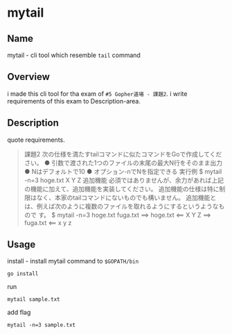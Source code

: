 mytail 
====
## Name
mytail - cli tool which resemble `tail` command

## Overview
i made this cli tool for tha exam of `#5 Gopher道場 - 課題2`.
i write requirements of this exam to Description-area.

## Description
quote requirements.

>課題2
次の仕様を満たすtailコマンドに似たコマンドをGoで作成してください。
● 引数で渡された1つのファイルの末尾の最大N行をそのまま出力
● Nはデフォルトで10
● オプション-nでNを指定できる
実行例
$ mytail -n=3 hoge.txt
X
Y
Z
追加機能
必須ではありませんが、余力があれば上記の機能に加えて、追加機能を実装してください。
追加機能の仕様は特に制限はなく、本家のtailコマンドにないものでも構いません。
追加機能とは、例えば次のように複数のファイルを取れるようにするというようなもので
す。
$ mytail -n=3 hoge.txt fuga.txt
==> hoge.txt <==
X
Y
Z
==> fuga.txt <==
x
y
z

## Usage
install - install mytail command to `$GOPATH/bin`
```
go install
```
run
```$xslt
mytail sample.txt
```

add flag
```$xslt
mytail -n=3 sample.txt
```
